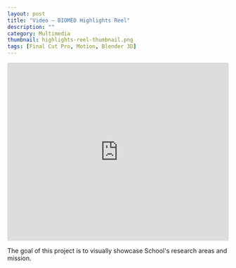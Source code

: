 ```yaml
---
layout: post
title: "Video – BIOMED Highlights Reel"
description: ""
category: Multimedia
thumbnail: highlights-reel-thumbnail.png
tags: [Final Cut Pro, Motion, Blender 3D]
---
```


<div style="width: 100%;"><iframe style="width: 100%; height: 405px;" width="720" height="405" src="https://www.youtube.com/embed/xa63oVB_uXU" frameborder="0" allow="accelerometer; autoplay; encrypted-media; gyroscope; picture-in-picture" allowfullscreen></iframe></div>

The goal of this project is to visually showcase School's research areas and mission.